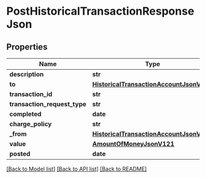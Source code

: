 # PostHistoricalTransactionResponseJson

## Properties
Name | Type | Description | Notes
------------ | ------------- | ------------- | -------------
**description** | **str** |  | 
**to** | [**HistoricalTransactionAccountJsonV310**](HistoricalTransactionAccountJsonV310.md) |  | 
**transaction_id** | **str** |  | 
**transaction_request_type** | **str** |  | 
**completed** | **date** |  | 
**charge_policy** | **str** |  | 
**_from** | [**HistoricalTransactionAccountJsonV310**](HistoricalTransactionAccountJsonV310.md) |  | 
**value** | [**AmountOfMoneyJsonV121**](AmountOfMoneyJsonV121.md) |  | 
**posted** | **date** |  | 

[[Back to Model list]](../README.md#documentation-for-models) [[Back to API list]](../README.md#documentation-for-api-endpoints) [[Back to README]](../README.md)



